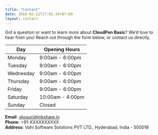 ```yaml
---
title: "Contact"
date: 2018-02-22T17:01:34+07:00
layout: contact
---
```


Got a question or want to learn more about **CloudPen Basic**? We’d love to hear from you! Reach out through the form below, or contact us directly.

| Day       | Opening Hours    |
| --------- | ---------------- |
| Monday    | 9:00am - 6:00pm  |
| Tuesday   | 9:00am - 6:00pm  |
| Wednesday | 9:00am - 6:00pm  |
| Thursday  | 9:00am - 6:00pm  |
| Friday    | 9:00am - 6:00pm  |
| Saturday  | 10:00am - 4:00pm |
| Sunday    | Closed           |

**Email**: vkosuri@inkshare.in  
**Phone**: +91-XXXXXXXXXX  
**Address**: Vahi Software Solutions PVT LTD., Hyderabad, India - 500018
